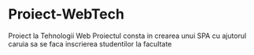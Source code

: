 # Proiect-WebTech
Proiect la Tehnologii Web
Proiectul consta in crearea unui SPA cu ajutorul caruia sa se faca inscrierea studentilor la facultate

